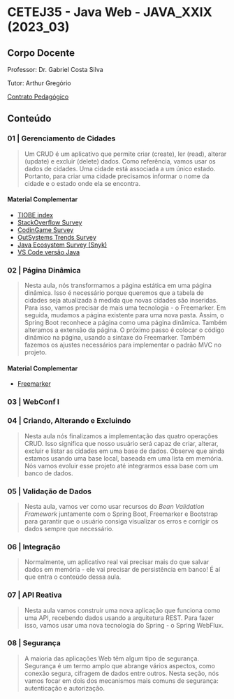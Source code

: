 # CETEJ35 - Java Web - JAVA_XXIX (2023_03)

## Corpo Docente
Professor: Dr. Gabriel Costa Silva

Tutor: Arthur Gregório

[Contrato Pedagógico](https://github.com/MarleneMoraes/utfpr-java/blob/main/web/WEB_contrato-pedagogico.md)

## Conteúdo
### 01 | Gerenciamento de Cidades

> Um CRUD é um aplicativo que permite criar (create), ler (read), alterar (update) e excluir (delete) dados. Como referência, vamos usar os dados de cidades. Uma cidade está associada a um único estado. Portanto, para criar uma cidade precisamos informar o nome da cidade e o estado onde ela se encontra.

#### Material Complementar
- [TIOBE index](https://www.tiobe.com/tiobe-index/)
- [StackOverflow Survey](https://insights.stackoverflow.com/survey/2020/)
- [CodinGame Survey](https://www.codingame.com/work/codingame-developer-survey-2021/)
- [OutSystems Trends Survey](https://www.outsystems.com/1/state-app-development-trends/)
- [Java Ecosystem Survey (Snyk)](https://snyk.io/pt-BR/blog/jvm-ecosystem-report-2020/)
- [VS Code versão Java](https://code.visualstudio.com/docs/languages/java/)

### 02 | Página Dinâmica

> Nesta aula, nós transformamos a página estática em uma página dinâmica. Isso é necessário porque queremos que a tabela de cidades seja atualizada à medida que novas cidades são inseridas. Para isso, vamos precisar de mais uma tecnologia - o Freemarker. Em seguida, mudamos a página existente para uma nova pasta. Assim, o Spring Boot reconhece a página como uma página dinâmica. Também alteramos a extensão da página. O próximo passo é colocar o código dinâmico na página, usando a sintaxe do Freemarker. Também fazemos os ajustes necessários para implementar o padrão MVC no projeto.

#### Material Complementar
- [Freemarker](https://freemarker.apache.org/)

### 03 | WebConf I

### 04 | Criando, Alterando e Excluindo

> Nesta aula nós finalizamos a implementação das quatro operações CRUD. Isso significa que nosso usuário será capaz de criar, alterar, excluir e listar as cidades em uma base de dados. Observe que ainda estamos usando uma base local, baseada em uma lista em memória. Nós vamos evoluir esse projeto até integrarmos essa base com um banco de dados.

### 05 | Validação de Dados

> Nesta aula, vamos ver como usar recursos do *Bean Validation Framework* juntamente com o Spring Boot, Freemarker e Bootstrap para garantir que o usuário consiga visualizar os erros e corrigir os dados sempre que necessário.

### 06 | Integração

> Normalmente, um aplicativo real vai precisar mais do que salvar dados em memória - ele vai precisar de persistência em banco! É aí que entra o conteúdo dessa aula.

### 07 | API Reativa

> Nesta aula vamos construir uma nova aplicação que funciona como uma API, recebendo dados usando a arquitetura REST. Para fazer isso, vamos usar uma nova tecnologia do Spring - o Spring WebFlux.

### 08 | Segurança

> A maioria das aplicações Web têm algum tipo de segurança. Segurança é um termo amplo que abrange vários aspectos, como conexão segura, cifragem de dados entre outros. Nesta seção, nós vamos focar em dois dos mecanismos mais comuns de segurança: autenticação e autorização.